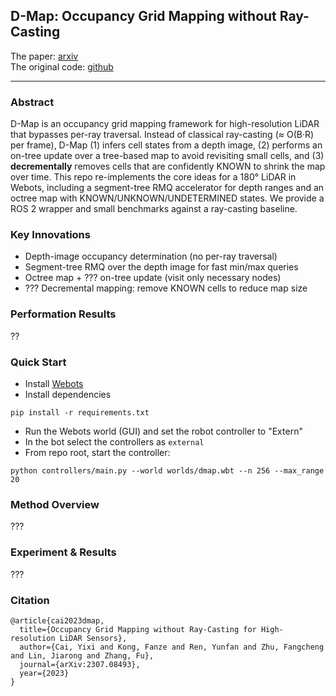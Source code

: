 ## D-Map: Occupancy Grid Mapping without Ray-Casting
The paper: [arxiv](https://arxiv.org/abs/2307.08493)  
The original code: [github](https://github.com/hku-mars/D-Map)

---
### Abstract
D-Map is an occupancy grid mapping framework for high-resolution LiDAR that bypasses per-ray traversal. Instead of classical ray-casting (≈ O(B·R) per frame), D-Map (1) infers cell states from a depth image, (2) performs an on-tree update over a tree-based map to avoid revisiting small cells, and (3) **decrementally** removes cells that are confidently KNOWN to shrink the map over time. This repo re-implements the core ideas for a 180° LiDAR in Webots, including a segment-tree RMQ accelerator for depth ranges and an octree map with KNOWN/UNKNOWN/UNDETERMINED states. We provide a ROS 2 wrapper and small benchmarks against a ray-casting baseline.


### Key Innovations
- Depth-image occupancy determination (no per-ray traversal)
- Segment-tree RMQ over the depth image for fast min/max queries
- Octree map + ??? on-tree update (visit only necessary nodes)
- ??? Decremental mapping: remove KNOWN cells to reduce map size

### Performation Results
??

### Quick Start
- Install [Webots](https://cyberbotics.com/doc/guide/installation-procedure)
- Install dependencies
```
pip install -r requirements.txt
```
- Run the Webots world (GUI) and set the robot controller to "Extern"
- In the bot select the controllers as `external`
- From repo root, start the controller:
```
python controllers/main.py --world worlds/dmap.wbt --n 256 --max_range 20
```

### Method Overview
???

### Experiment & Results
???

### Citation
```
@article{cai2023dmap,
  title={Occupancy Grid Mapping without Ray-Casting for High-resolution LiDAR Sensors},
  author={Cai, Yixi and Kong, Fanze and Ren, Yunfan and Zhu, Fangcheng and Lin, Jiarong and Zhang, Fu},
  journal={arXiv:2307.08493},
  year={2023}
}
```
